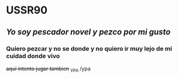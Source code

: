 # USSR90

## _Yo soy pescador novel y pezco por mi gusto_ 
### **Quiero pezcar y no se donde y no quiero ir muy lejo de mi cuidad donde vivo**
~~aqui intento jugar tambien~~
<sub>УРА
</sub>/ура